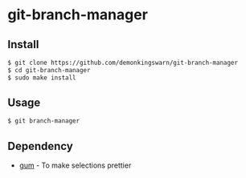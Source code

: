 # git-branch-manager

## Install

```sh
$ git clone https://github.com/demonkingswarn/git-branch-manager
$ cd git-branch-manager
$ sudo make install
```

## Usage

```sh
$ git branch-manager
```

## Dependency

- [gum](https://github.com/charmbracelet/gum) - To make selections prettier
